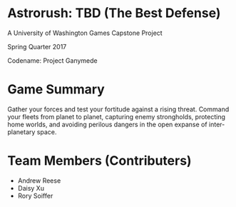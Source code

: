 # Astrorush: TBD (The Best Defense)
A University of Washington Games Capstone Project

Spring Quarter 2017

Codename: Project Ganymede

# Game Summary
Gather your forces and test your fortitude against a rising threat.  Command your fleets from planet to planet, capturing enemy strongholds, protecting home worlds, and avoiding perilous dangers in the open expanse of inter-planetary space.

# Team Members (Contributers)
* Andrew Reese
* Daisy Xu
* Rory Soiffer
